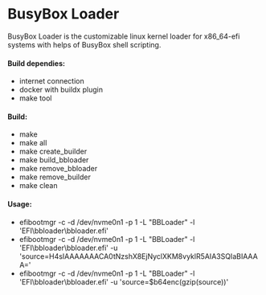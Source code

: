 # BusyBox Loader
BusyBox Loader is the customizable linux kernel loader for x86_64-efi systems with helps of BusyBox shell scripting.

#### Build dependies:
- internet connection
- docker with buildx plugin
- make tool

#### Build:
- make
- make all
- make create_builder
- make build_bbloader
- make remove_bbloader
- make remove_builder
- make clean

#### Usage:
- efibootmgr -c -d /dev/nvme0n1 -p 1 -L "BBLoader" -l 'EFI\bbloader\bbloader.efi'
- efibootmgr -c -d /dev/nvme0n1 -p 1 -L "BBLoader" -l 'EFI\bbloader\bbloader.efi' -u 'source=H4sIAAAAAAACA0tNzshX8EjNyclXKM8vyklR5AIA3SQIaBIAAAA='
- efibootmgr -c -d /dev/nvme0n1 -p 1 -L "BBLoader" -l 'EFI\bbloader\bbloader.efi' -u 'source=$b64enc(gzip(source))'
